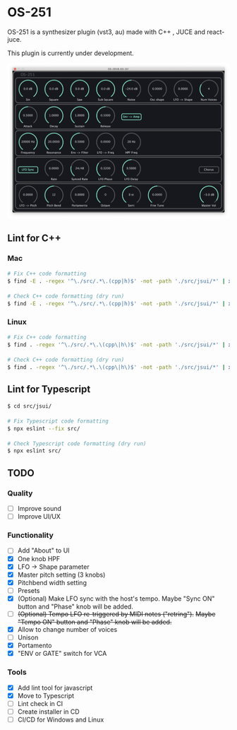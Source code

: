 # OS-251
OS-251 is a synthesizer plugin (vst3, au) made with C++ , JUCE and react-juce.

This plugin is currently under development.

<div align="center"><img src="screenshot.png" width="600px"></div>

## Lint for C++

### Mac

```bash
# Fix C++ code formatting
$ find -E . -regex '^\./src/.*\.(cpp|h)$' -not -path './src/jsui/*' | xargs clang-format -i

# Check C++ code formatting (dry run)
$ find -E . -regex '^\./src/.*\.(cpp|h)$' -not -path './src/jsui/*' | xargs clang-format -i --dry-run --Werror
```

### Linux

```bash
# Fix C++ code formatting
$ find . -regex '^\./src/.*\.\(cpp\|h\)$' -not -path './src/jsui/*' | xargs clang-format -i

# Check C++ code formatting (dry run)
$ find . -regex '^\./src/.*\.\(cpp\|h\)$' -not -path './src/jsui/*' | xargs clang-format -i --dry-run --Werror
```

## Lint for Typescript

```bash
$ cd src/jsui/

# Fix Typescript code formatting
$ npx eslint --fix src/

# Check Typescript code formatting (dry run)
$ npx eslint src/
```



## TODO

### Quality

- [ ] Improve sound
- [ ] Improve UI/UX

### Functionality

- [ ] Add "About" to UI
- [x] One knob HPF
- [x] LFO -> Shape parameter
- [x] Master pitch setting (3 knobs)
- [x] Pitchbend width setting
- [ ] Presets
- [x] (Optional) Make LFO sync with the host's tempo.
  Maybe "Sync ON" button and "Phase" knob will be added.
- [ ] ~~(Optional) Tempo LFO re-triggered by MIDI notes ("retring").~~
  ~~Maybe "Tempo ON" button and "Phase" knob will be added.~~
- [x] Allow to change number of voices
- [ ] Unison
- [x] Portamento
- [x] "ENV or GATE" switch for VCA

### Tools

- [x] Add lint tool for javascript
- [x] Move to Typescript
- [ ] Lint check in CI
- [ ] Create installer in CD
- [ ] CI/CD for Windows and Linux
